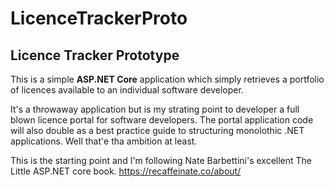 # LicenceTrackerProto
## Licence Tracker Prototype
This is a simple **ASP.NET Core** application which simply retrieves a portfolio of licences available to an individual software developer.

It's a throwaway application but is my strating point to developer a full blown licence portal for software developers. The portal application code will also double as a best practice guide to structuring monolothic .NET applications. Well that'e tha ambition at least.

This is the starting point and I'm following Nate Barbettini's excellent The Little ASP.NET core book. https://recaffeinate.co/about/
